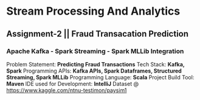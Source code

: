<h1> Stream Processing And Analytics </h1>

<h2> Assignment-2 || Fraud Transacation Prediction </h2>

<h3>Apache Kafka - Spark Streaming - Spark MLLib Integration</h3>

Problem Statement: 		    __Predicting Fraud Transactions__
Tech Stack: 			    __Kafka, Spark__
Programming APIs: 		    __Kafka APIs, Spark Dataframes, Structured Streaming, Spark MLLib__
Programming Language: 	    __Scala__
Project Build Tool:		    __Maven__
IDE used for Development:	__IntelliJ__
Dataset @ https://www.kaggle.com/ntnu-testimon/paysim1 


